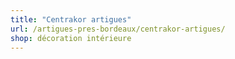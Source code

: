 ```yaml
---
title: "Centrakor artigues"
url: /artigues-pres-bordeaux/centrakor-artigues/
shop: décoration intérieure
---
```

